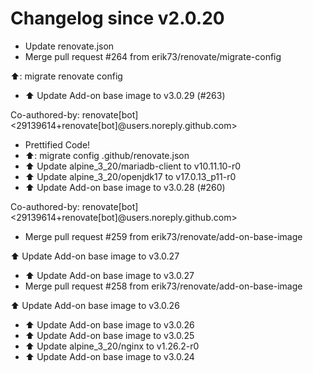 # Changelog since v2.0.20
- Update renovate.json 
- Merge pull request #264 from erik73/renovate/migrate-config

⬆️: migrate renovate config 
- ⬆️ Update Add-on base image to v3.0.29 (#263)

Co-authored-by: renovate[bot] <29139614+renovate[bot]@users.noreply.github.com> 
- Prettified Code! 
- ⬆️: migrate config .github/renovate.json 
- ⬆️ Update alpine_3_20/mariadb-client to v10.11.10-r0 
- ⬆️ Update alpine_3_20/openjdk17 to v17.0.13_p11-r0 
- ⬆️ Update Add-on base image to v3.0.28 (#260)

Co-authored-by: renovate[bot] <29139614+renovate[bot]@users.noreply.github.com> 
- Merge pull request #259 from erik73/renovate/add-on-base-image

⬆️ Update Add-on base image to v3.0.27 
- ⬆️ Update Add-on base image to v3.0.27 
- Merge pull request #258 from erik73/renovate/add-on-base-image

⬆️ Update Add-on base image to v3.0.26 
- ⬆️ Update Add-on base image to v3.0.26 
- ⬆️ Update Add-on base image to v3.0.25 
- ⬆️ Update alpine_3_20/nginx to v1.26.2-r0 
- ⬆️ Update Add-on base image to v3.0.24 
